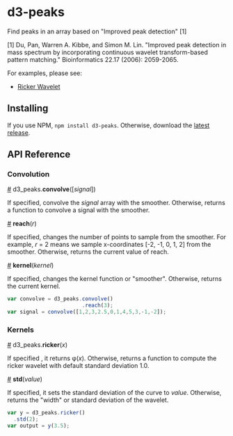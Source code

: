 # d3-peaks

Find peaks in an array based on "Improved peak detection" \[1\]

\[1\] Du, Pan, Warren A. Kibbe, and Simon M. Lin. "Improved peak detection in mass spectrum by incorporating continuous wavelet transform-based pattern matching." Bioinformatics 22.17 (2006): 2059-2065.

For examples, please see:
*  [Ricker Wavelet](http://bl.ocks.org/efekarakus/3c30061ef9e56c2328c6)

## Installing

If you use NPM, `npm install d3-peaks`. Otherwise, download the [latest release](https://github.com/d3/d3-peaks/releases/latest).

## API Reference

### Convolution

<a href="#convolve" name="convolve">#</a> d3_peaks.<b>convolve</b>([<i>signal</i>])

If specified, convolve the <i>signal</i> array with the smoother. Otherwise, returns a function to convolve a signal with the smoother.

<a href="#convolve-reach" name="convolve-reach">#</a> <b>reach</b>(<i>r</i>)

If specified, changes the number of points to sample from the smoother. For example, <i>r</i> = 2 means we sample x-coordinates [-2, -1, 0, 1, 2] from the smoother. Otherwise, returns the current value of reach.

<a href="#convolve-kernel" name="convolve-kernel">#</a> <b>kernel</b>(<i>kernel</i>)

If specified, changes the kernel function or "smoother". Otherwise, returns the current kernel.

```js
var convolve = d3_peaks.convolve()
                        .reach(3);
var signal = convolve([1,2,3,2.5,0,1,4,5,3,-1,-2]);
```

### Kernels

<a href="#ricker" name="ricker">#</a> d3_peaks.<b>ricker</b>(<i>x</i>)

If specified , it returns φ(<i>x</i>). Otherwise, returns a function to compute the ricker wavelet with default standard deviation 1.0.

<a href="#ricker-std" name="ricker-std">#</a> <b>std</b>(<i>value</i>)

If specified, it sets the standard deviation of the curve to <i>value</i>. Otherwise, returns the "width" or standard deviation of the wavelet.

```js
var y = d3_peaks.ricker()
  .std(2);
var output = y(3.5);
```
